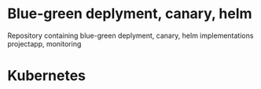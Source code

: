 # Blue-green deplyment, canary, helm 
Repository containing blue-green deplyment, canary, helm implementations
projectapp, monitoring 

# Kubernetes
